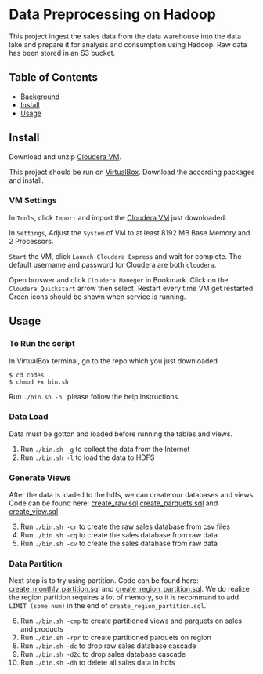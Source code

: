 # Data Preprocessing on Hadoop

This project ingest the sales data from the data warehouse into the data lake and prepare it for analysis and consumption using Hadoop. Raw data has been stored in an S3 bucket.

## Table of Contents
- [Background](#background)
- [Install](#Install)
- [Usage](#Usage)


## Install

Download and unzip [Cloudera VM](https://drive.google.com/drive/u/1/folders/1V8aD1qHnJyuC6Hg1tL8SvKtEzrAyNlD6). 

This project should be run on [VirtualBox](https://www.virtualbox.org/wiki/Downloads). Download the according packages and install. 

### VM Settings

In `Tools`, click `Import` and import the [Cloudera VM](https://drive.google.com/drive/u/1/folders/1V8aD1qHnJyuC6Hg1tL8SvKtEzrAyNlD6) just downloaded.

In `Settings`, Adjust the `System` of VM to at least 8192 MB Base Memory and 2 Processors. 

`Start` the VM, click `Launch Cloudera Express` and wait for complete. The default username and password for Cloudera are both `cloudera`.

Open broswer and click `Cloudera Maneger` in Bookmark. Click on the  `Cloudera Quickstart` arrow then select `Restart every time VM get restarted. Green icons should be shown when service is running.

## Usage

### To Run the script

In VirtualBox terminal, go to the repo which you just downloaded
```
$ cd codes
$ chmod +x bin.sh
```
Run `./bin.sh -h ` please follow the help instructions.

### Data Load
Data must be gotton and loaded before running the tables and views. 
1. Run `./bin.sh -g` to collect the data from the Internet
2. Run `./bin.sh -l` to load the data to HDFS

### Generate Views 
After the data is loaded to the hdfs, we can create our databases and views. Code can be found here: [create_raw.sql](/codes/create_raw.sql) [create_parquets.sql](/codes/create_parquets.sql) and [create_view.sql](/codes/create_view.sql)

3. Run `./bin.sh -cr` to create the raw sales database from csv files
4. Run `./bin.sh -cq` to create the sales database from raw data
5. Run `./bin.sh -cv` to create the sales database from raw data

### Data Partition
Next step is to try using partition. Code can be found here: [create_monthly_partition.sql](/codes/create_monthly_partition.sql)  and [create_region_partition.sql](/codes/create_region_partition.sql). We do realize the region partition requires a lot of memory, so it is recommand to add `LIMIT (some num)` in the end of `create_region_partition.sql`.

6. Run `./bin.sh -cmp` to create partitioned views and parquets on sales and products
7. Run `./bin.sh -rpr` to create partitioned parquets on region
8. Run `./bin.sh -dc` to drop raw sales database cascade
9. Run `./bin.sh -d2c` to drop sales database cascade
10. Run `./bin.sh -dh` to delete all sales data in hdfs
